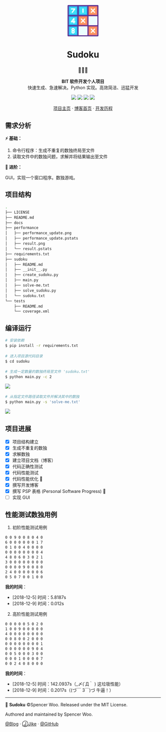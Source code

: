 <div align="center">

<img src="https://raw.githubusercontent.com/spencerwooo/Sudoku/docs/docs/.vuepress/public/favicon.png" alt="Sudoku" width="20%" >

<h1>Sudoku</h1>

<h3>🔢🤔🐍</h3>

<p>
<strong>BIT 软件开发个人项目</strong><br>
快速生成、急速解决。Python 实现。高效简洁、迅猛开发
</p>

[![](https://img.shields.io/travis/spencerwooo/Sudoku/docs.svg?style=for-the-badge)](https://travis-ci.org/spencerwooo/Sudoku)
[![](https://img.shields.io/codacy/grade/af90b6b7da74437ca6b1b1b0eb0443cd.svg?style=for-the-badge)](https://www.codacy.com/app/spencerwooo/Sudoku?utm_source=github.com&utm_medium=referral&utm_content=spencerwooo/Sudoku&utm_campaign=Badge_Grade)
[![](https://img.shields.io/codacy/coverage/af90b6b7da74437ca6b1b1b0eb0443cd.svg?style=for-the-badge)](https://www.codacy.com/app/spencerwooo/Sudoku?utm_source=github.com&utm_medium=referral&utm_content=spencerwooo/Sudoku&utm_campaign=Badge_Coverage)
[![](https://img.shields.io/github/license/spencerwooo/Sudoku.svg?style=for-the-badge)](https://github.com/spencerwooo/Sudoku/blob/master/LICENSE)

<a href="https://github.com/spencerwooo/Sudoku">项目主页</a>
<span> · </span>
<a href="https://spencerwoo.com/Sudoku">博客首页</a>
<span> · </span>
<a href="https://spencerwoo.com/Sudoku/Progress">开发历程</a>

</div>

## 需求分析

**⚡ 基础：**

1.  命令行程序：生成不重复的数独终局至文件
2.  读取文件中的数独问题，求解并将结果输出至文件

**🚀 进阶：**

GUI，实现一个窗口程序。数独游戏。

## 项目结构

```bash
.
├── LICENSE
├── README.md
├── docs
├── performance
│   ├── performance_update.png
│   ├── performance_update.pstats
│   ├── result.png
│   └── result.pstats
├── requirements.txt
├── sudoku
│   ├── README.md
│   ├── __init__.py
│   ├── create_sudoku.py
│   ├── main.py
│   ├── solve-me.txt
│   ├── solve_sudoku.py
│   └── sudoku.txt
└── tests
    ├── README.md
    └── coverage.xml
```

## 编译运行

```bash
# 安装依赖
$ pip install -r requirements.txt

# 进入项目源代码目录
$ cd sudoku

# 生成一定数量的数独终局至文件 'sudoku.txt'
$ python main.py -c 2
```

![](https://i.loli.net/2018/12/06/5c08b302336dd.png)

```bash
# 从指定文件路径读取文件并解决其中的数独
$ python main.py -s 'solve-me.txt'
```

![](https://i.loli.net/2018/12/06/5c08b3635562f.png)

## 项目进展

-   [x] 项目结构建立
-   [x] 生成不重复的数独
-   [x] 求解数独
-   [x] 建立项目文档（博客）
-   [x] 代码正确性测试
-   [x] 代码性能测试
-   [x] 代码性能优化 🚩
-   [x] 撰写开发博客
-   [x] 撰写 PSP 表格 (Personal Software Progress) 🚩
-   [ ] 实现 GUI

## 性能测试数独用例

1.  初阶性能测试用例

```
0 0 9 0 0 8 0 4 0
6 0 0 0 0 0 0 1 7
0 1 0 0 4 0 0 0 0
0 0 0 0 0 0 0 0 4
4 8 0 6 0 3 0 2 1
3 0 0 0 0 0 0 0 0
0 0 0 0 9 0 0 8 0
2 4 0 0 0 0 0 0 6
0 5 0 7 0 0 1 0 0
```

**我的时间**：

- [2018-12-5] 时间：5.8187s
- [2018-12-9] 时间：0.012s

2.  高阶性能测试用例

```
0 0 0 0 0 5 0 2 0
1 0 0 9 0 0 0 0 0
4 0 0 0 0 0 0 0 0
0 0 8 0 0 2 0 0 0
0 0 0 0 0 0 0 0 1
0 0 0 0 0 0 9 0 4
0 0 5 0 0 0 3 0 0
0 0 0 1 0 0 0 0 7
0 0 2 4 0 8 0 0 0
```

**我的时间**：

- [2018-12-5] 时间：142.0937s（_〆(´Д｀ ) 这垃圾性能）
- [2018-12-9] 时间：0.2017s（(づ￣ 3￣)づ 牛逼！）


* * *

🔢 **Sudoku** ©Spencer Woo. Released under the MIT License.

Authored and maintained by Spencer Woo.

[@Blog](https://spencerwoo.com/) · [ⒿJike](https://web.okjike.com/user/4DDA0425-FB41-4188-89E4-952CA15E3C5E/post) · [@GitHub](https://github.com/spencerwooo)
